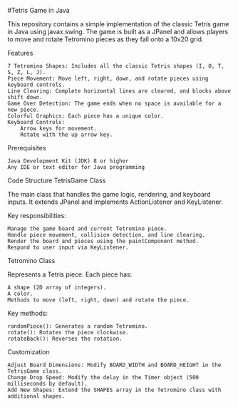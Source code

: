 #Tetris Game in Java

This repository contains a simple implementation of the classic Tetris game in Java using javax.swing. The game is built as a JPanel and allows players to move and rotate Tetromino pieces as they fall onto a 10x20 grid.


Features

    7 Tetromino Shapes: Includes all the classic Tetris shapes (I, O, T, S, Z, L, J).
    Piece Movement: Move left, right, down, and rotate pieces using keyboard controls.
    Line Clearing: Complete horizontal lines are cleared, and blocks above shift down.
    Game Over Detection: The game ends when no space is available for a new piece.
    Colorful Graphics: Each piece has a unique color.
    Keyboard Controls:
        Arrow keys for movement.
        Rotate with the up arrow key.


Prerequisites

    Java Development Kit (JDK) 8 or higher
    Any IDE or text editor for Java programming


Code Structure
TetrisGame Class

The main class that handles the game logic, rendering, and keyboard inputs. It extends JPanel and implements ActionListener and KeyListener.

Key responsibilities:

    Manage the game board and current Tetromino piece.
    Handle piece movement, collision detection, and line clearing.
    Render the board and pieces using the paintComponent method.
    Respond to user input via KeyListener.

Tetromino Class

Represents a Tetris piece. Each piece has:

    A shape (2D array of integers).
    A color.
    Methods to move (left, right, down) and rotate the piece.

Key methods:

    randomPiece(): Generates a random Tetromino.
    rotate(): Rotates the piece clockwise.
    rotateBack(): Reverses the rotation.



Customization

    Adjust Board Dimensions: Modify BOARD_WIDTH and BOARD_HEIGHT in the TetrisGame class.
    Change Drop Speed: Modify the delay in the Timer object (500 milliseconds by default).
    Add New Shapes: Extend the SHAPES array in the Tetromino class with additional shapes.
